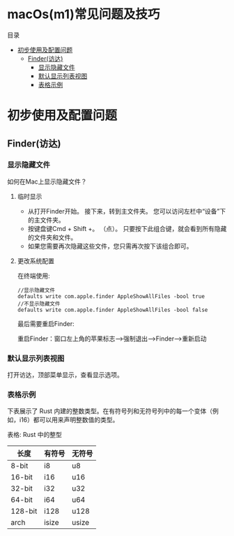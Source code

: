 macOs(m1)常见问题及技巧
====================

<a id="toc" name="toc">目录</a>

<!-- TOC -->

- [初步使用及配置问题](#初步使用及配置问题)
    - [Finder(访达)](#finder访达)
        - [显示隐藏文件](#显示隐藏文件)
        - [默认显示列表视图](#默认显示列表视图)
        - [表格示例](#表格示例)

<!-- /TOC -->

# 初步使用及配置问题

## Finder(访达)

### 显示隐藏文件

如何在Mac上显示隐藏文件？

1. 临时显示
    - 从打开Finder开始。 接下来，转到主文件夹。 您可以访问左栏中“设备”下的主文件夹。
    - 按键盘键Cmd + Shift +。 （点）。 只要按下此组合键，就会看到所有隐藏的文件夹和文件。
    - 如果您需要再次隐藏这些文件，您只需再次按下该组合即可。
1. 更改系统配置

    在终端使用:
    ```
    //显示隐藏文件
    defaults write com.apple.finder AppleShowAllFiles -bool true
    //不显示隐藏文件
    defaults write com.apple.finder AppleShowAllFiles -bool false
    ```

    最后需要重启Finder:

    重启Finder：窗口左上角的苹果标志-->强制退出-->Finder-->重新启动

### 默认显示列表视图

打开访达，顶部菜单显示，查看显示选项。



### 表格示例

下表展示了 Rust 内建的整数类型。在有符号列和无符号列中的每一个变体（例如，i16）都可以用来声明整数值的类型。

表格: Rust 中的整型

| 长度 | 有符号 | 无符号 |
| ------ | ------ | ------ |
| 8-bit | i8 | u8 |
| 16-bit | i16 | u16 |
| 32-bit	|i32	|u32|
|64-bit	|i64	|u64|
|128-bit	|i128|	u128|
|arch	|isize|	usize|
